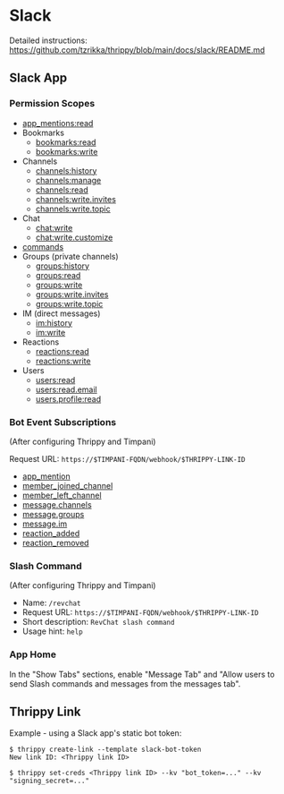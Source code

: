# Slack

Detailed instructions: <https://github.com/tzrikka/thrippy/blob/main/docs/slack/README.md>

## Slack App

### Permission Scopes

- [app_mentions:read](https://docs.slack.dev/reference/scopes/app_mentions.read)
- Bookmarks
  - [bookmarks:read](https://docs.slack.dev/reference/scopes/bookmarks.read)
  - [bookmarks:write](https://docs.slack.dev/reference/scopes/bookmarks.write)
- Channels
  - [channels:history](https://docs.slack.dev/reference/scopes/channels.history)
  - [channels:manage](https://docs.slack.dev/reference/scopes/channels.manage)
  - [channels:read](https://docs.slack.dev/reference/scopes/channels.read)
  - [channels:write.invites](https://docs.slack.dev/reference/scopes/channels.write.invites)
  - [channels:write.topic](https://docs.slack.dev/reference/scopes/channels.write.topic)
- Chat
  - [chat:write](https://docs.slack.dev/reference/scopes/chat.write)
  - [chat:write.customize](https://docs.slack.dev/reference/scopes/chat.write.customize)
- [commands](https://docs.slack.dev/reference/scopes/commands)
- Groups (private channels)
  - [groups:history](https://docs.slack.dev/reference/scopes/groups.history)
  - [groups:read](https://docs.slack.dev/reference/scopes/groups.history)
  - [groups:write](https://docs.slack.dev/reference/scopes/groups.write)
  - [groups:write.invites](https://docs.slack.dev/reference/scopes/groups.write.invites)
  - [groups:write.topic](https://docs.slack.dev/reference/scopes/groups.write.topic)
- IM (direct messages)
  - [im:history](https://docs.slack.dev/reference/scopes/im.history)
  - [im:write](https://docs.slack.dev/reference/scopes/im.write)
- Reactions
  - [reactions:read](https://docs.slack.dev/reference/scopes/reactions.read)
  - [reactions:write](https://docs.slack.dev/reference/scopes/reactions.write)
- Users
  - [users:read](https://docs.slack.dev/reference/scopes/users.read)
  - [users:read.email](https://docs.slack.dev/reference/scopes/users.read.email)
  - [users.profile:read](https://docs.slack.dev/reference/scopes/users.profile.read)

### Bot Event Subscriptions

(After configuring Thrippy and Timpani)

Request URL: `https://$TIMPANI-FQDN/webhook/$THRIPPY-LINK-ID`

- [app_mention](https://docs.slack.dev/reference/events/app_mention)
- [member_joined_channel](https://docs.slack.dev/reference/events/member_joined_channel)
- [member_left_channel](https://docs.slack.dev/reference/events/member_left_channel)
- [message.channels](https://docs.slack.dev/reference/events/message.channels)
- [message.groups](https://docs.slack.dev/reference/events/message.channels)
- [message.im](https://docs.slack.dev/reference/events/message.im)
- [reaction_added](https://docs.slack.dev/reference/events/reaction_added)
- [reaction_removed](https://docs.slack.dev/reference/events/reaction_removed)

### Slash Command

(After configuring Thrippy and Timpani)

- Name: `/revchat`
- Request URL: `https://$TIMPANI-FQDN/webhook/$THRIPPY-LINK-ID`
- Short description: `RevChat slash command`
- Usage hint: `help`

### App Home

In the "Show Tabs" sections, enable "Message Tab" and "Allow users to send Slash commands and messages from the messages tab".

## Thrippy Link

Example - using a Slack app's static bot token:

```shell
$ thrippy create-link --template slack-bot-token
New link ID: <Thrippy link ID>

$ thrippy set-creds <Thrippy link ID> --kv "bot_token=..." --kv "signing_secret=..."
```
